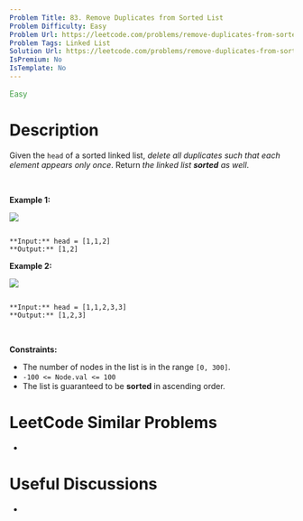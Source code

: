 ```yaml
---
Problem Title: 83. Remove Duplicates from Sorted List
Problem Difficulty: Easy
Problem Url: https://leetcode.com/problems/remove-duplicates-from-sorted-list/
Problem Tags: Linked List
Solution Url: https://leetcode.com/problems/remove-duplicates-from-sorted-list/solution/
IsPremium: No
IsTemplate: No
---
```


<span style="color: rgb(67, 160, 71);">Easy</span>

# Description

Given the `head` of a sorted linked list, *delete all duplicates such that each element appears only once*. Return *the linked list **sorted** as well*.


 


**Example 1:**


![](https://assets.leetcode.com/uploads/2021/01/04/list1.jpg)

```

**Input:** head = [1,1,2]
**Output:** [1,2]

```

**Example 2:**


![](https://assets.leetcode.com/uploads/2021/01/04/list2.jpg)

```

**Input:** head = [1,1,2,3,3]
**Output:** [1,2,3]

```

 


**Constraints:**


* The number of nodes in the list is in the range `[0, 300]`.
* `-100 <= Node.val <= 100`
* The list is guaranteed to be **sorted** in ascending order.




# LeetCode Similar Problems

- []()

# Useful Discussions

- []()
